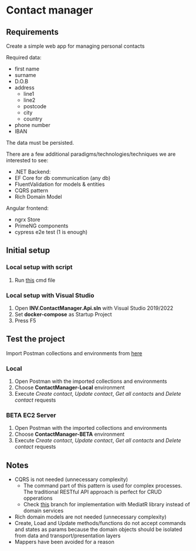 # Contact manager

## Requirements
Create a simple web app for managing personal contacts

Required data:
   - first name
   - surname
   - D.O.B
   - address
       - line1
       - line2
       - postcode
       - city
       - country
   - phone number
   - IBAN

The data must be persisted.

There are a few additional paradigms/technologies/techniques we are interested to see:
   - .NET Backend:
   - EF Core for db communication (any db)
   - FluentValidation for models & entities
   - CQRS pattern
   - Rich Domain Model

Angular frontend:
   - ngrx Store
   - PrimeNG components
   - cypress e2e test (1 is enough)

## Initial setup
### Local setup with script
1. Run [this](Deployment/Deployment.Development.cmd) cmd file 

### Local setup with Visual Studio
1. Open **INV.ContactManager.Api.sln** with Visual Studio 2019/2022
1. Set **docker-compose** as Startup Project
1. Press F5

## Test the project
Import Postman collections and environments from [here](ContactManager/Tests)
### Local
1. Open Postman with the imported collections and environments
1. Choose **ContactManager-Local** environment
1. Execute *Create contact*, *Update contact*, *Get all contacts* and *Delete contact* requests
### BETA EC2 Server
1. Open Postman with the imported collections and environments
1. Choose **ContactManager-BETA** environment
1. Execute *Create contact*, *Update contact*, *Get all contacts* and *Delete contact* requests

## Notes
   - CQRS is not needed (unnecessary complexity)
      - The command part of this pattern is used for complex processes. The traditional RESTful API approach is perfect for CRUD opperations
      - Check [this](https://github.com/nipolo/invelop-contact-manager/tree/feature/replace-domain-services-with-MediatR) branch for implementation with MediatR library instead of domain services 
   - Rich domain models are not needed (unnecessary complexity)
   - Create, Load and Update methods/functions do not accept commands and states as params because the domain objects should be isolated from data and transport/presentation layers
   - Mappers have been avoided for a reason






